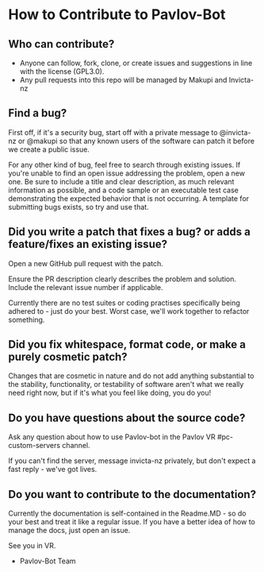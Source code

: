 # How to Contribute to Pavlov-Bot

## Who can contribute?

* Anyone can follow, fork, clone, or create issues and suggestions in line with the license (GPL3.0).
* Any pull requests into this repo will be managed by Makupi and Invicta-nz

## Find a bug?

First off, if it's a security bug, start off with a private message to @invicta-nz or @makupi so that any known users of the software can patch it before we create a public issue.

For any other kind of bug, feel free to search through existing issues. If you're unable to find an open issue addressing the problem, open a new one. Be sure to include a title and clear description, as much relevant information as possible, and a code sample or an executable test case demonstrating the expected behavior that is not occurring. A template for submitting bugs exists, so try and use that.

## Did you write a patch that fixes a bug? or adds a feature/fixes an existing issue?

Open a new GitHub pull request with the patch.

Ensure the PR description clearly describes the problem and solution. Include the relevant issue number if applicable.

Currently there are no test suites or coding practises specifically being adhered to - just do your best. Worst case, we'll work together to refactor something.

## Did you fix whitespace, format code, or make a purely cosmetic patch?

Changes that are cosmetic in nature and do not add anything substantial to the stability, functionality, or testability of software aren't what we really need right now, but if it's what you feel like doing, you do you!

## Do you have questions about the source code?

Ask any question about how to use Pavlov-bot in the Pavlov VR #pc-custom-servers channel.

If you can't find the server, message invicta-nz privately, but don't expect a fast reply - we've got lives.

## Do you want to contribute to the documentation?

Currently the documentation is self-contained in the Readme.MD - so do your best and treat it like a regular issue. If you have a better idea of how to manage the docs, just open an issue.

See you in VR.
* Pavlov-Bot Team

